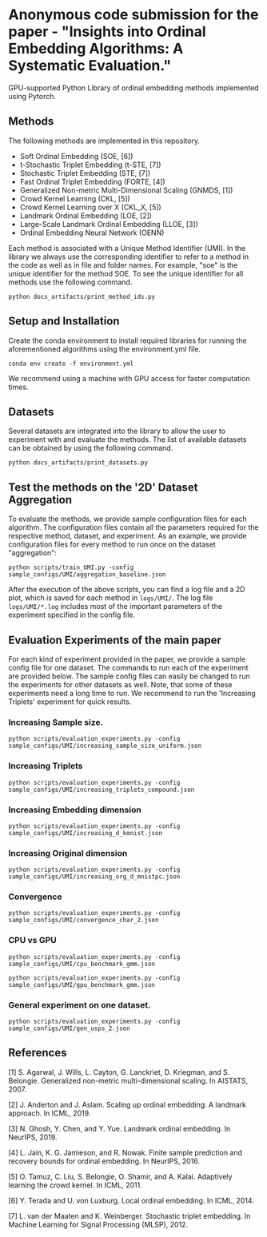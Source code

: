 # Anonymous code submission for the paper - "Insights into Ordinal Embedding Algorithms: A Systematic Evaluation."
GPU-supported Python Library of ordinal embedding methods implemented using Pytorch.

## Methods
The following methods are implemented in this repository.
- Soft Ordinal Embedding (SOE, [6]) 
- t-Stochastic Triplet Embedding (t-STE, [7])
- Stochastic Triplet Embedding (STE, [7]) 
- Fast Ordinal Triplet Embedding (FORTE, [4]) 
- Generalized Non-metric Multi-Dimensional Scaling (GNMDS, [1]) 
- Crowd Kernel Learning (CKL, [5]) 
- Crowd Kernel Learning over X (CKL_X, [5]) 
- Landmark Ordinal Embedding (LOE, [2]) 
- Large-Scale Landmark Ordinal Embedding (LLOE, [3]) 
- Ordinal Embedding Neural Network (OENN)

Each method is associated with a Unique Method Identifier (UMI). In the library we always use the corresponding identifier to refer to a method in the code as well as in file and folder names. For example, "soe" is the unique identifier for the method SOE. To see the unique identifier for all methods use the following command.

```python docs_artifacts/print_method_ids.py```

## Setup and Installation
Create the conda environment to install required libraries for running the aforementioned algorithms using the environment.yml file.

```conda env create -f environment.yml``` 

We recommend using a machine with GPU access for faster computation times. 

## Datasets
Several datasets are integrated into the library to allow the user to experiment with and evaluate the methods. The list of available datasets can be obtained by using the following command. 

```python docs_artifacts/print_datasets.py```

## Test the methods on the '2D' Dataset Aggregation
To evaluate the methods, we provide sample configuration files for each algorithm. The configuration files contain all the parameters required for the respective method, dataset, and experiment. As an example, we provide configuration files for every method to run once on the dataset "aggregation":

```python scripts/train_UMI.py -config sample_configs/UMI/aggregation_baseline.json```

After the execution of the above scripts, you can find a log file and a 2D plot, which is saved for each method in ```logs/UMI/```. The log file ```logs/UMI/*.log``` includes most of the important parameters of the experiment specified in the config file.

## Evaluation Experiments of the main paper 
For each kind of experiment provided in the paper, we provide a sample config file for one dataset. The commands to run each of the experiment are provided below. The sample config files can easily be changed to run the experiments for other datasets as well. Note, that some of these experiments need a long time to run. We recommend to run the 'Increasing Triplets' experiment for quick results.  
 
### Increasing Sample size.

```python scripts/evaluation_experiments.py -config sample_configs/UMI/increasing_sample_size_uniform.json```

### Increasing Triplets

```python scripts/evaluation_experiments.py -config sample_configs/UMI/increasing_triplets_compound.json```

### Increasing Embedding dimension

```python scripts/evaluation_experiments.py -config sample_configs/UMI/increasing_d_kmnist.json```

### Increasing Original dimension

```python scripts/evaluation_experiments.py -config sample_configs/UMI/increasing_org_d_mnistpc.json```

### Convergence

```python scripts/evaluation_experiments.py -config sample_configs/UMI/convergence_char_2.json```

### CPU vs GPU

```python scripts/evaluation_experiments.py -config sample_configs/UMI/cpu_benchmark_gmm.json```

```python scripts/evaluation_experiments.py -config sample_configs/UMI/gpu_benchmark_gmm.json```

### General experiment on one dataset.

```python scripts/evaluation_experiments.py -config sample_configs/UMI/gen_usps_2.json```


## References

[1] S. Agarwal, J. Wills, L. Cayton, G. Lanckriet, D. Kriegman, and S. Belongie.  Generalized non-metric multi-dimensional scaling.  In AISTATS, 2007.

[2] J. Anderton and J. Aslam.  Scaling up ordinal embedding:  A landmark approach.  In ICML, 2019.

[3] N. Ghosh, Y. Chen, and Y. Yue.  Landmark ordinal embedding.  In NeurIPS, 2019.

[4] L. Jain, K. G. Jamieson, and R. Nowak.  Finite sample prediction and recovery bounds for ordinal embedding.  In NeurIPS, 2016.

[5] O. Tamuz, C. Liu, S. Belongie, O. Shamir, and A. Kalai. Adaptively learning the crowd kernel. In ICML, 2011.

[6] Y. Terada and U. von Luxburg.  Local ordinal embedding.  In ICML, 2014.

[7] L.  van  der  Maaten  and  K.  Weinberger.   Stochastic triplet embedding.  In Machine Learning for Signal Processing (MLSP), 2012.